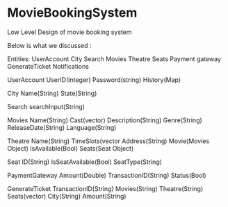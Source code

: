 # MovieBookingSystem
Low Level Design of movie booking system

Below is what we discussed :

Entities:
UserAccount
City
Search
Movies
Theatre
Seats
Payment gateway
GenerateTicket
Notifications

UserAccount
    UserID(Integer)
    Password(string)
    History(Map)
    
City
    Name(String)
    State(String)
    
Search
    searchInput(String)
    
Movies
    Name(String)
    Cast(vector<string>)
    Description(String)
    Genre(String)
    ReleaseDate(String)
    Language(String)
    
Theatre
    Name(String)
    TimeSlots(vector<DateTime>
    Address(String)
    Movie(Movies Object)
    IsAvailable(Bool)
    Seats(Seat Object)
    
Seat
    ID(String)
    IsSeatAvailable(Bool)
    SeatType(String)
    
PaymentGateway
    Amount(Double)
    TransactionID(String)
    Status(Bool)
    
GenerateTicket
    TransactionID(String)
    Movies(String)
    Theatre(String)
    Seats(vector<Seat>)
    City(String)
    Amount(String)
